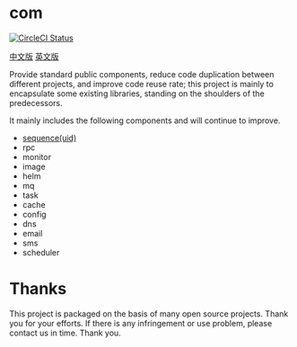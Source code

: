 # com

[![CircleCI Status](https://circleci.com/gh/dbunion/com.svg?style=shield)](https://circleci.com/gh/dbunion/com)

[中文版](https://github.com/dbunion/com/blob/master/README_cn.md) 
[英文版](https://github.com/dbunion/com/blob/master/README.md) 

Provide standard public components, reduce code duplication between different projects, and improve code reuse rate; this project is mainly to encapsulate some existing libraries, standing on the shoulders of the predecessors.

It mainly includes the following components and will continue to improve.

* [sequence(uid)](https://github.com/dbunion/com/blob/master/uid/README.md)
* rpc
* monitor
* image
* helm
* mq
* task
* cache
* config
* dns
* email
* sms
* scheduler

# Thanks
This project is packaged on the basis of many open source projects. Thank you for your efforts. If there is any infringement or use problem, please contact us in time. Thank you.

